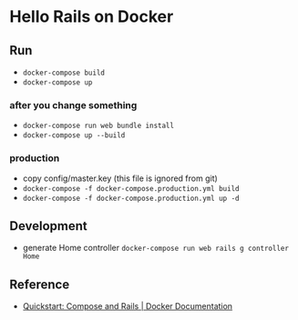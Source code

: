 # Hello Rails on Docker

## Run
- `docker-compose build`
- `docker-compose up`

### after you change something
-  `docker-compose run web bundle install`
- `docker-compose up --build`

### production
- copy config/master.key (this file is ignored from git)
- `docker-compose -f docker-compose.production.yml build`
- `docker-compose -f docker-compose.production.yml up -d`

## Development
- generate Home controller `docker-compose run web rails g controller Home`



## Reference
- [Quickstart: Compose and Rails | Docker Documentation](https://docs.docker.com/samples/rails/)